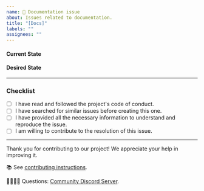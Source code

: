 ```yaml
---
name: 📄 Documentation issue
about: Issues related to documentation.
title: "[Docs]"
labels: ""
assignees: ""
---
```


#### Current State

<!-- A brief description of what the current circumstance is. -->

#### Desired State

<!-- A brief description of the necessary action to take. -->

---

### Checklist

- [ ] I have read and followed the project's code of conduct.
- [ ] I have searched for similar issues before creating this one.
- [ ] I have provided all the necessary information to understand and reproduce the issue.
- [ ] I am willing to contribute to the resolution of this issue.

---

Thank you for contributing to our project! We appreciate your help in improving it.

📚 See [contributing instructions](https://github.com/llaske/sugarizer-server/tree/master/docs).

🙋🏾🙋🏼 Questions: [Community Discord Server](https://discord.gg/p8UZyFtwHr).
